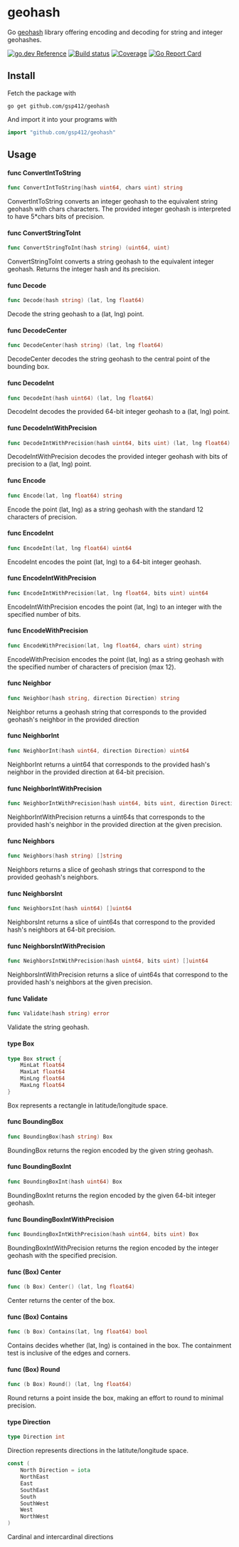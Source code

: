 # geohash

Go [geohash](https://en.wikipedia.org/wiki/Geohash) library offering encoding
and decoding for string and integer geohashes.

[![go.dev Reference](https://img.shields.io/badge/doc-reference-007d9b?logo=go&style=flat-square)](https://pkg.go.dev/github.com/mmcloughlin/geohash)
[![Build status](https://img.shields.io/travis/mmcloughlin/geohash.svg?style=flat-square)](https://travis-ci.org/mmcloughlin/geohash)
[![Coverage](https://img.shields.io/coveralls/mmcloughlin/geohash.svg?style=flat-square)](https://coveralls.io/r/mmcloughlin/geohash)
[![Go Report Card](https://goreportcard.com/badge/github.com/mmcloughlin/geohash?style=flat-square)](https://goreportcard.com/report/github.com/mmcloughlin/geohash)

## Install

Fetch the package with

```
go get github.com/gsp412/geohash
```

And import it into your programs with

```go
import "github.com/gsp412/geohash"
```

## Usage

#### func  ConvertIntToString

```go
func ConvertIntToString(hash uint64, chars uint) string
```
ConvertIntToString converts an integer geohash to the equivalent string geohash
with chars characters. The provided integer geohash is interpreted to have
5*chars bits of precision.

#### func  ConvertStringToInt

```go
func ConvertStringToInt(hash string) (uint64, uint)
```
ConvertStringToInt converts a string geohash to the equivalent integer geohash.
Returns the integer hash and its precision.

#### func  Decode

```go
func Decode(hash string) (lat, lng float64)
```
Decode the string geohash to a (lat, lng) point.

#### func  DecodeCenter

```go
func DecodeCenter(hash string) (lat, lng float64)
```
DecodeCenter decodes the string geohash to the central point of the bounding
box.

#### func  DecodeInt

```go
func DecodeInt(hash uint64) (lat, lng float64)
```
DecodeInt decodes the provided 64-bit integer geohash to a (lat, lng) point.

#### func  DecodeIntWithPrecision

```go
func DecodeIntWithPrecision(hash uint64, bits uint) (lat, lng float64)
```
DecodeIntWithPrecision decodes the provided integer geohash with bits of
precision to a (lat, lng) point.

#### func  Encode

```go
func Encode(lat, lng float64) string
```
Encode the point (lat, lng) as a string geohash with the standard 12 characters
of precision.

#### func  EncodeInt

```go
func EncodeInt(lat, lng float64) uint64
```
EncodeInt encodes the point (lat, lng) to a 64-bit integer geohash.

#### func  EncodeIntWithPrecision

```go
func EncodeIntWithPrecision(lat, lng float64, bits uint) uint64
```
EncodeIntWithPrecision encodes the point (lat, lng) to an integer with the
specified number of bits.

#### func  EncodeWithPrecision

```go
func EncodeWithPrecision(lat, lng float64, chars uint) string
```
EncodeWithPrecision encodes the point (lat, lng) as a string geohash with the
specified number of characters of precision (max 12).

#### func  Neighbor

```go
func Neighbor(hash string, direction Direction) string
```
Neighbor returns a geohash string that corresponds to the provided geohash's
neighbor in the provided direction

#### func  NeighborInt

```go
func NeighborInt(hash uint64, direction Direction) uint64
```
NeighborInt returns a uint64 that corresponds to the provided hash's neighbor in
the provided direction at 64-bit precision.

#### func  NeighborIntWithPrecision

```go
func NeighborIntWithPrecision(hash uint64, bits uint, direction Direction) uint64
```
NeighborIntWithPrecision returns a uint64s that corresponds to the provided
hash's neighbor in the provided direction at the given precision.

#### func  Neighbors

```go
func Neighbors(hash string) []string
```
Neighbors returns a slice of geohash strings that correspond to the provided
geohash's neighbors.

#### func  NeighborsInt

```go
func NeighborsInt(hash uint64) []uint64
```
NeighborsInt returns a slice of uint64s that correspond to the provided hash's
neighbors at 64-bit precision.

#### func  NeighborsIntWithPrecision

```go
func NeighborsIntWithPrecision(hash uint64, bits uint) []uint64
```
NeighborsIntWithPrecision returns a slice of uint64s that correspond to the
provided hash's neighbors at the given precision.

#### func  Validate

```go
func Validate(hash string) error
```
Validate the string geohash.

#### type Box

```go
type Box struct {
	MinLat float64
	MaxLat float64
	MinLng float64
	MaxLng float64
}
```

Box represents a rectangle in latitude/longitude space.

#### func  BoundingBox

```go
func BoundingBox(hash string) Box
```
BoundingBox returns the region encoded by the given string geohash.

#### func  BoundingBoxInt

```go
func BoundingBoxInt(hash uint64) Box
```
BoundingBoxInt returns the region encoded by the given 64-bit integer geohash.

#### func  BoundingBoxIntWithPrecision

```go
func BoundingBoxIntWithPrecision(hash uint64, bits uint) Box
```
BoundingBoxIntWithPrecision returns the region encoded by the integer geohash
with the specified precision.

#### func (Box) Center

```go
func (b Box) Center() (lat, lng float64)
```
Center returns the center of the box.

#### func (Box) Contains

```go
func (b Box) Contains(lat, lng float64) bool
```
Contains decides whether (lat, lng) is contained in the box. The containment
test is inclusive of the edges and corners.

#### func (Box) Round

```go
func (b Box) Round() (lat, lng float64)
```
Round returns a point inside the box, making an effort to round to minimal
precision.

#### type Direction

```go
type Direction int
```

Direction represents directions in the latitute/longitude space.

```go
const (
	North Direction = iota
	NorthEast
	East
	SouthEast
	South
	SouthWest
	West
	NorthWest
)
```
Cardinal and intercardinal directions
